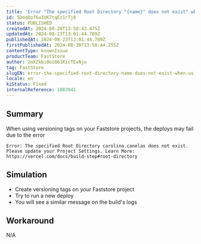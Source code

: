 ```yaml
---
title: 'Error "The specified Root Directory "{name}" does not exist" when using version tags'
id: 5DoqOof6u1UK7tqEz1rTj8
status: PUBLISHED
createdAt: 2024-08-20T13:50:43.475Z
updatedAt: 2024-08-23T13:01:44.789Z
publishedAt: 2024-08-23T13:01:44.789Z
firstPublishedAt: 2024-08-20T13:50:44.255Z
contentType: knownIssue
productTeam: FastStore
author: 2mXZkbi0oi061KicTExNjo
tag: FastStore
slugEN: error-the-specified-root-directory-name-does-not-exist-when-using-version-tags
locale: en
kiStatus: Fixed
internalReference: 1083941
---
```


## Summary


When using versioning tags on your Faststore projects, the deploys may fail due to the error

    Error: The specified Root Directory carolina.canelas does not exist. Please update your Project Settings. Learn More: https://vercel.com/docs/build-step#root-directory




##

## Simulation



- Create versioning tags on your Faststore project
- Try to run a new deploy
- You will see a similar message on the build's logs


##

## Workaround


N/A





